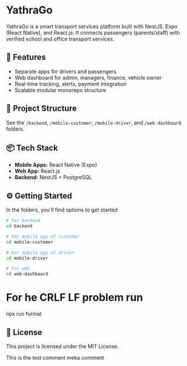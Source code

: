 # YathraGo 

YathraGo is a smart transport services platform built with NestJS, Expo (React Native), and React.js.
It connects passengers (parents/staff) with verified school and office transport services.

## 🚀 Features
- Separate apps for drivers and passengers
- Web dashboard for admin, managers, finance, vehicle owner
- Real-time tracking, alerts, payment integration
- Scalable modular monorepo structure

## 📁 Project Structure
See the `/backend`, `/mobile-customer`, `/mobile-driver`, and `/web-dashboard` folders.

## 📦 Tech Stack
- **Mobile Apps:** React Native (Expo)
- **Web App:** React.js
- **Backend:** NestJS + PostgreSQL

## ⚙️ Getting Started
In the folders, you'll find options to get started


```bash
# For backend
cd backend

# For mobile app of customer
cd mobile-customer

# For mobile app of driver
cd mobile-driver

# For web
cd web-dashboard
```

# For he CRLF LF problem run
npx run format

## 📄 License
This project is licensed under the MIT License.



This is the test comment
meka comment
